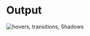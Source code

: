 #  Output

![hovers, transitions, Shadows](https://github.com/user-attachments/assets/f915d8d7-1760-4a2e-9602-b9ed33d24faf)
